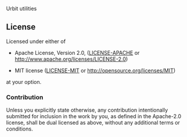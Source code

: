 Urbit utilities

## License

Licensed under either of

 * Apache License, Version 2.0, ([LICENSE-APACHE](LICENSE-APACHE) or http://www.apache.org/licenses/LICENSE-2.0)

 * MIT license ([LICENSE-MIT](LICENSE-MIT) or http://opensource.org/licenses/MIT)

at your option.

### Contribution

Unless you explicitly state otherwise, any contribution intentionally submitted
for inclusion in the work by you, as defined in the Apache-2.0 license, shall be dual licensed as above, without any
additional terms or conditions.
